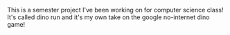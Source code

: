 This is a semester project I've been working on for computer science class! 
It's called dino run and it's my own take on the google no-internet dino game!
